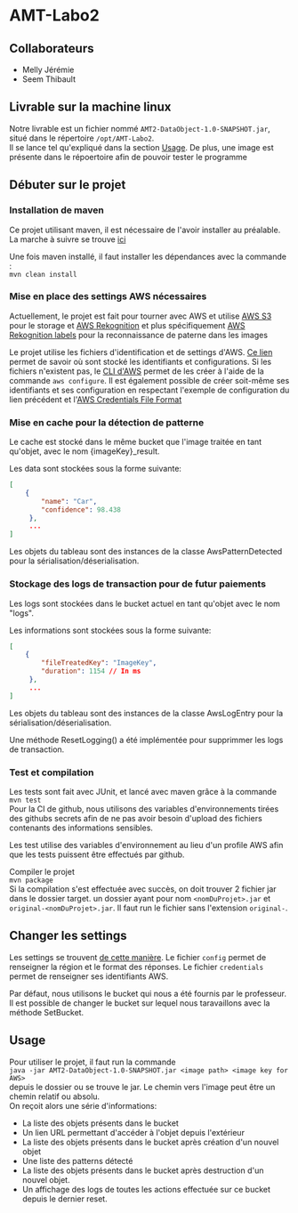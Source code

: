 # AMT-Labo2
## Collaborateurs
- Melly Jérémie  
- Seem Thibault


## Livrable sur la machine linux
Notre livrable est un fichier nommé `AMT2-DataObject-1.0-SNAPSHOT.jar`, situé dans le répertoire `/opt/AMT-Labo2`.  
Il se lance tel qu'expliqué dans la section [Usage](#usage). De plus, une image est présente dans le répoertoire afin 
de pouvoir tester le programme

## Débuter sur le projet
### Installation de maven
Ce projet utilisant maven, il est nécessaire de l'avoir installer au préalable. La marche à suivre se trouve [ici](https://maven.apache.org/install.html)

Une fois maven installé, il faut installer les dépendances avec la commande :  
```mvn clean install ```

### Mise en place des settings AWS nécessaires
Actuellement, le projet est fait pour tourner avec AWS et utilise [AWS S3](https://aws.amazon.com/s3/) pour le storage
et [AWS Rekognition](https://aws.amazon.com/rekognition/) et plus spécifiquement [AWS Rekognition labels](https://aws.amazon.com/rekognition/) pour la reconnaissance de paterne dans les images

Le projet utilise les fichiers d'identification et de settings d'AWS. [Ce lien](https://docs.aws.amazon.com/cli/latest/userguide/cli-configure-files.html#cli-configure-files-where) permet de savoir où sont stocké les identifiants et configurations.
Si les fichiers n'existent pas, le [CLI d'AWS](https://aws.amazon.com/cli/) permet de les créer à l'aide de la commande `aws configure`. Il est également possible
de créer soit-même ses identifiants et ses configuration en respectant l'exemple de configuration du lien précédent et l'[AWS Credentials File Format](https://docs.aws.amazon.com/sdk-for-java/v1/developer-guide/credentials.html#credentials-file-format)


### Mise en cache pour la détection de patterne
Le cache est stocké dans le même bucket que l'image traitée en tant qu'objet, avec le nom {imageKey}_result.

Les data sont stockées sous la forme suivante:
```json
[
    {
        "name": "Car",
        "confidence": 98.438
     },
     ...
]
```

Les objets du tableau sont des instances de la classe AwsPatternDetected pour la sérialisation/déserialisation.

### Stockage des logs de transaction pour de futur paiements

Les logs sont stockées dans le bucket actuel en tant qu'objet avec le nom "logs".

Les informations sont stockées sous la forme suivante:

```json
[
    {
        "fileTreatedKey": "ImageKey",
        "duration": 1154 // In ms
     },
     ...
]
```  

Les objets du tableau sont des instances de la classe AwsLogEntry pour la sérialisation/déserialisation.

Une méthode ResetLogging() a été implémentée pour supprimmer les logs de transaction.


### Test et compilation

Les tests sont fait avec JUnit, et lancé avec maven grâce à la commande  
```mvn test```  
Pour la CI de github, nous utilisons des variables d'environnements tirées des githubs secrets afin de ne pas avoir 
besoin d'upload des fichiers contenants des informations sensibles.

Les test utilise des variables d'environnement au lieu d'un profile AWS afin que les tests puissent être effectués 
par github.

Compiler le projet  
```mvn package```  
Si la compilation s'est effectuée avec succès, on doit trouver 2 fichier jar dans le dossier target. un dossier ayant
pour nom `<nomDuProjet>.jar` et `original-<nomDuProjet>.jar`. Il faut run le fichier sans l'extension `original-`.

## Changer les settings
Les settings se trouvent [de cette manière](https://docs.aws.amazon.com/cli/latest/userguide/cli-configure-files.html#cli-configure-files-where).
Le fichier `config` permet de renseigner la région et le format des réponses.
Le fichier `credentials` permet de renseigner ses identifiants AWS.

Par défaut, nous utilisons le bucket qui nous a été fournis par le professeur. Il est possible de changer le bucket sur 
lequel nous taravaillons avec la méthode SetBucket.  


## Usage
Pour utiliser le projet, il faut run la commande  
```java -jar AMT2-DataObject-1.0-SNAPSHOT.jar <image path> <image key for AWS>```  
depuis le dossier ou se trouve le jar. Le chemin vers l'image peut être un chemin relatif ou absolu.  
On reçoit alors une série d'informations:
- La liste des objets présents dans le bucket
- Un lien URL permettant d'accéder à l'objet depuis l'extérieur
- La liste des objets présents dans le bucket après création d'un nouvel objet
- Une liste des patterns détecté
- La liste des objets présents dans le bucket après destruction d'un nouvel objet.
- Un affichage des logs de toutes les actions effectuée sur ce bucket depuis le dernier reset.

